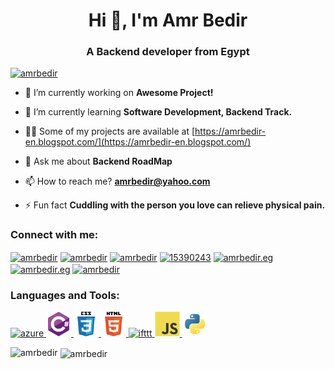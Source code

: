 <h1 align="center">Hi 👋, I'm Amr Bedir</h1>
<h3 align="center">A Backend developer from Egypt</h3>

<p align="left"> <a href="https://github.com/ryo-ma/github-profile-trophy"><img src="https://github-profile-trophy.vercel.app/?username=amrbedir" alt="amrbedir" /></a> </p>

- 🔭 I’m currently working on **Awesome Project!**

- 🌱 I’m currently learning **Software Development, Backend Track.**

- 👨‍💻 Some of my projects are available at [https://amrbedir-en.blogspot.com/](https://amrbedir-en.blogspot.com/)

- 💬 Ask me about **Backend RoadMap**

- 📫 How to reach me? **amrbedir@yahoo.com**

- ⚡ Fun fact **Cuddling with the person you love can relieve physical pain.**

<h3 align="left">Connect with me:</h3>
<p align="left">
<a href="https://codepen.io/amrbedir" target="blank"><img align="center" src="https://raw.githubusercontent.com/rahuldkjain/github-profile-readme-generator/master/src/images/icons/Social/codepen.svg" alt="amrbedir" height="30" width="40" /></a>
<a href="https://dev.to/amrbedir" target="blank"><img align="center" src="https://raw.githubusercontent.com/rahuldkjain/github-profile-readme-generator/master/src/images/icons/Social/devto.svg" alt="amrbedir" height="30" width="40" /></a>
<a href="https://linkedin.com/in/amrbedir" target="blank"><img align="center" src="https://raw.githubusercontent.com/rahuldkjain/github-profile-readme-generator/master/src/images/icons/Social/linked-in-alt.svg" alt="amrbedir" height="30" width="40" /></a>
<a href="https://stackoverflow.com/users/15390243" target="blank"><img align="center" src="https://raw.githubusercontent.com/rahuldkjain/github-profile-readme-generator/master/src/images/icons/Social/stack-overflow.svg" alt="15390243" height="30" width="40" /></a>
<a href="https://fb.com/amrbedir.eg" target="blank"><img align="center" src="https://raw.githubusercontent.com/rahuldkjain/github-profile-readme-generator/master/src/images/icons/Social/facebook.svg" alt="amrbedir.eg" height="30" width="40" /></a>
<a href="https://instagram.com/amrbedir.eg" target="blank"><img align="center" src="https://raw.githubusercontent.com/rahuldkjain/github-profile-readme-generator/master/src/images/icons/Social/instagram.svg" alt="amrbedir.eg" height="30" width="40" /></a>
<a href="https://www.behance.net/amrbedir" target="blank"><img align="center" src="https://raw.githubusercontent.com/rahuldkjain/github-profile-readme-generator/master/src/images/icons/Social/behance.svg" alt="amrbedir" height="30" width="40" /></a>
</p>

<h3 align="left">Languages and Tools:</h3>
<p align="left"> <a href="https://azure.microsoft.com/en-in/" target="_blank" rel="noreferrer"> <img src="https://www.vectorlogo.zone/logos/microsoft_azure/microsoft_azure-icon.svg" alt="azure" width="40" height="40"/> </a> <a href="https://www.w3schools.com/cs/" target="_blank" rel="noreferrer"> <img src="https://raw.githubusercontent.com/devicons/devicon/master/icons/csharp/csharp-original.svg" alt="csharp" width="40" height="40"/> </a> <a href="https://www.w3schools.com/css/" target="_blank" rel="noreferrer"> <img src="https://raw.githubusercontent.com/devicons/devicon/master/icons/css3/css3-original-wordmark.svg" alt="css3" width="40" height="40"/> </a> <a href="https://www.w3.org/html/" target="_blank" rel="noreferrer"> <img src="https://raw.githubusercontent.com/devicons/devicon/master/icons/html5/html5-original-wordmark.svg" alt="html5" width="40" height="40"/> </a> <a href="https://ifttt.com/" target="_blank" rel="noreferrer"> <img src="https://www.vectorlogo.zone/logos/ifttt/ifttt-ar21.svg" alt="ifttt" width="40" height="40"/> </a> <a href="https://developer.mozilla.org/en-US/docs/Web/JavaScript" target="_blank" rel="noreferrer"> <img src="https://raw.githubusercontent.com/devicons/devicon/master/icons/javascript/javascript-original.svg" alt="javascript" width="40" height="40"/> </a> <a href="https://www.python.org" target="_blank" rel="noreferrer"> <img src="https://raw.githubusercontent.com/devicons/devicon/master/icons/python/python-original.svg" alt="python" width="40" height="40"/> </a> </p>

<p><img align="left" src="https://github-readme-stats.vercel.app/api/top-langs?username=amrbedir&show_icons=true&locale=en&layout=compact" alt="amrbedir" /></p>

<p>&nbsp;<img align="center" src="https://github-readme-stats.vercel.app/api?username=amrbedir&show_icons=true&locale=en" alt="amrbedir" /></p>
